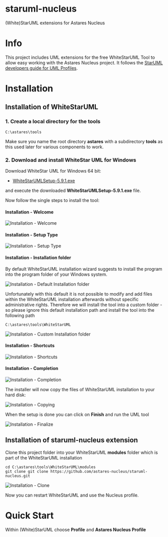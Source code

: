 # staruml-nucleus
(White)StarUML extensions for Astares Nucleus

# Info

This project includes UML extensions for the free WhiteStarUML Tool to allow easy working with the Astares Nucleus project. It follows the [StarUML developers guide for UML Profiles](http://staruml.sourceforge.net/docs/developer-guide(en)/ch07.html). 

# Installation

## Installation of WhiteStarUML

### 1. Create a local directory for the tools

```
C:\astares\tools
```

Make sure you name the root directory **astares** with a subdirectory **tools** as this used later for various components to work.

### 2. Download and install WhiteStar UML for Windows

Download WhiteStar UML for Windows 64 bit:

- [WhiteStarUMLSetup-5.9.1.exe](https://sourceforge.net/projects/whitestaruml/files/WhiteStarUMLSetup-5.9.1.exe/download)

and execute the downloaded **WhiteStarUMLSetup-5.9.1.exe** file.

Now follow the single steps to install the tool:

#### Installation - Welcome

![Installation - Welcome](images/install_whitestart001.png "Installation - Welcome")

#### Installation - Setup Type

![Installation - Setup Type](images/install_whitestart002.png "Installation - Setup Type")

#### Installation - Installation folder

By default WhiteStarUML installation wizard suggests to install the program into the program folder of your Windows system. 

![Installation - Default Installation folder](images/install_whitestart003.png "Installation - Default Installation folder")

Unfortunately with this default it is not possible to modify and add files within the WhiteStarUML installation afterwards without specific administrative rights. Therefore we will install the tool into a custom folder - so please ignore this default installation path and install the tool into the following path

```
C:\astares\tools\WhiteStarUML
```

![Installation - Custom Installation folder](images/install_whitestart004.png "Installation - Custom Installation folder")

#### Installation - Shortcuts

![Installation - Shortcuts](images/install_whitestart005.png "Installation - Shortcuts")

#### Installation - Completion

![Installation - Completion](images/install_whitestart006.png "Installation - Completion")

The installer will now copy the files of WhiteStarUML installation to your hard disk:

![Installation - Copying](images/install_whitestart007.png "Installation - Copying")

When the setup is done you can click on **Finish** and run the UML tool 

![Installation - Finalize](images/install_whitestart008.png "Installation - Finalize")


## Installation of staruml-nucleus extension

Clone this project folder into your WhiteStarUML **modules** folder which is part of the WhiteStarUML installation

```
cd C:\astares\tools\WhiteStarUML\modules
git clone git clone https://github.com/astares-nucleus/staruml-nucleus.git
```

![Installation - Clone](images/install_staruml_nucleus001.png "Installation - Clone")

Now you can restart WhiteStarUML and use the Nucleus profile.

# Quick Start

Within (White)StarUML choose **Profile** and **Astares Nucleus Profile** 

